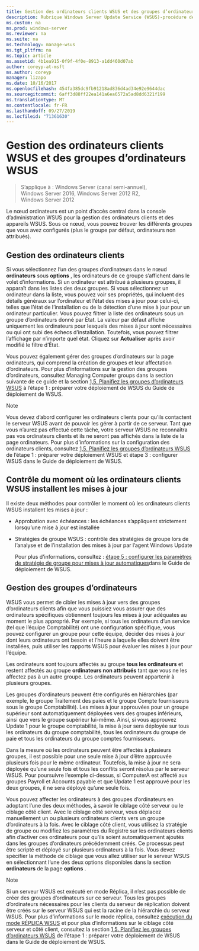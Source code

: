 ```yaml
---
title: Gestion des ordinateurs clients WSUS et des groupes d’ordinateurs WSUS
description: Rubrique Windows Server Update Service (WSUS)-procédure de gestion des ordinateurs clients et des groupes
ms.custom: na
ms.prod: windows-server
ms.reviewer: na
ms.suite: na
ms.technology: manage-wsus
ms.tgt_pltfrm: na
ms.topic: article
ms.assetid: 4b1ea915-0f9f-4f0e-8913-a1dd460d07ab
author: coreyp-at-msft
ms.author: coreyp
manager: lizapo
ms.date: 10/16/2017
ms.openlocfilehash: 454fa385dc9fb91218ad836d4ad34e92e9644dac
ms.sourcegitcommit: 6aff3d88ff22ea141a6ea6572a5ad8dd6321f199
ms.translationtype: MT
ms.contentlocale: fr-FR
ms.lasthandoff: 09/27/2019
ms.locfileid: "71361630"
---
```

# <a name="managing-wsus-client-computers-and-wsus-computer-groups"></a>Gestion des ordinateurs clients WSUS et des groupes d’ordinateurs WSUS

>S’applique à : Windows Server (canal semi-annuel), Windows Server 2016, Windows Server 2012 R2, Windows Server 2012

Le nœud ordinateurs est un point d’accès central dans la console d’administration WSUS pour la gestion des ordinateurs clients et des appareils WSUS. Sous ce nœud, vous pouvez trouver les différents groupes que vous avez configurés (plus le groupe par défaut, ordinateurs non attribués).

## <a name="managing-client-computers"></a>Gestion des ordinateurs clients
Si vous sélectionnez l’un des groupes d’ordinateurs dans le nœud **ordinateurs** sous **options** , les ordinateurs de ce groupe s’affichent dans le volet d’informations. Si un ordinateur est attribué à plusieurs groupes, il apparaît dans les listes des deux groupes. Si vous sélectionnez un ordinateur dans la liste, vous pouvez voir ses propriétés, qui incluent des détails généraux sur l’ordinateur et l’état des mises à jour pour celui-ci, telles que l’état de l’installation ou de la détection d’une mise à jour pour un ordinateur particulier. Vous pouvez filtrer la liste des ordinateurs sous un groupe d’ordinateurs donné par État. La valeur par défaut affiche uniquement les ordinateurs pour lesquels des mises à jour sont nécessaires ou qui ont subi des échecs d’installation. Toutefois, vous pouvez filtrer l’affichage par n’importe quel état. Cliquez sur **Actualiser** après avoir modifié le filtre d’État.

Vous pouvez également gérer des groupes d’ordinateurs sur la page ordinateurs, qui comprend la création de groupes et leur affectation d’ordinateurs. Pour plus d’informations sur la gestion des groupes d’ordinateurs, consultez Managing Computer groups dans la section suivante de ce guide et la section [1,5. Planifiez les groupes d’ordinateurs WSUS](../plan/plan-your-wsus-deployment.md#15-plan-wsus-computer-groups) à l’étape 1 : préparer votre déploiement de WSUS du Guide de déploiement de WSUS.

> [!NOTE]
> Vous devez d’abord configurer les ordinateurs clients pour qu’ils contactent le serveur WSUS avant de pouvoir les gérer à partir de ce serveur. Tant que vous n’aurez pas effectué cette tâche, votre serveur WSUS ne reconnaîtra pas vos ordinateurs clients et ils ne seront pas affichés dans la liste de la page ordinateurs. Pour plus d’informations sur la configuration des ordinateurs clients, consultez [1,5. Planifiez les groupes d’ordinateurs WSUS](../plan/plan-your-wsus-deployment.md#15-plan-wsus-computer-groups) de l’étape 1 : préparer votre déploiement WSUS et étape 3 : configurer WSUS dans le Guide de déploiement de WSUS.

## <a name="controlling-when-wsus-client-computers-install-updates"></a>Contrôle du moment où les ordinateurs clients WSUS installent les mises à jour
Il existe deux méthodes pour contrôler le moment où les ordinateurs clients WSUS installent les mises à jour :

-   Approbation avec échéances : les échéances s’appliquent strictement lorsqu’une mise à jour est installée

-   Stratégies de groupe WSUS : contrôle des stratégies de groupe lors de l’analyse et de l’installation des mises à jour par l’agent Windows Update

    Pour plus d’informations, consultez : [étape 5 : configurer les paramètres de stratégie de groupe pour mises à jour automatiques](../deploy/4-configure-group-policy-settings-for-automatic-updates.md)dans le Guide de déploiement de WSUS.

## <a name="managing-computer-groups"></a>Gestion des groupes d’ordinateurs
WSUS vous permet de cibler les mises à jour vers des groupes d’ordinateurs clients afin que vous puissiez vous assurer que des ordinateurs spécifiques obtiennent toujours les mises à jour adéquates au moment le plus approprié. Par exemple, si tous les ordinateurs d’un service (tel que l’équipe Comptabilité) ont une configuration spécifique, vous pouvez configurer un groupe pour cette équipe, décider des mises à jour dont leurs ordinateurs ont besoin et l’heure à laquelle elles doivent être installées, puis utiliser les rapports WSUS pour évaluer les mises à jour pour l’équipe.

Les ordinateurs sont toujours affectés au groupe **tous les ordinateurs** et restent affectés au groupe **ordinateurs non attribués** tant que vous ne les affectez pas à un autre groupe. Les ordinateurs peuvent appartenir à plusieurs groupes.

Les groupes d’ordinateurs peuvent être configurés en hiérarchies (par exemple, le groupe Traitement des paies et le groupe Compte fournisseurs sous le groupe Comptabilité). Les mises à jour approuvées pour un groupe supérieur sont automatiquement déployées vers des groupes inférieurs, ainsi que vers le groupe supérieur lui-même. Ainsi, si vous approuvez Update 1 pour le groupe comptabilité, la mise à jour sera déployée sur tous les ordinateurs du groupe comptabilité, tous les ordinateurs du groupe de paie et tous les ordinateurs du groupe comptes fournisseurs.

Dans la mesure où les ordinateurs peuvent être affectés à plusieurs groupes, il est possible pour une seule mise à jour d’être approuvée plusieurs fois pour le même ordinateur. Toutefois, la mise à jour ne sera déployée qu’une seule fois et tous les conflits seront résolus par le serveur WSUS. Pour poursuivre l’exemple ci-dessus, si ComputerA est affecté aux groupes Payroll et Accounts payable et que Update 1 est approuvé pour les deux groupes, il ne sera déployé qu’une seule fois.

Vous pouvez affecter les ordinateurs à des groupes d’ordinateurs en adoptant l’une des deux méthodes, à savoir le ciblage côté serveur ou le ciblage côté client. Avec le ciblage côté serveur, vous déplacez manuellement un ou plusieurs ordinateurs clients vers un groupe d’ordinateurs à la fois. Avec le ciblage côté client, vous utilisez la stratégie de groupe ou modifiez les paramètres du Registre sur les ordinateurs clients afin d’activer ces ordinateurs pour qu’ils soient automatiquement ajoutés dans les groupes d’ordinateurs précédemment créés. Ce processus peut être scripté et déployé sur plusieurs ordinateurs à la fois. Vous devez spécifier la méthode de ciblage que vous allez utiliser sur le serveur WSUS en sélectionnant l’une des deux options disponibles dans la section **ordinateurs** de la page **options** .

> [!NOTE]
> Si un serveur WSUS est exécuté en mode Réplica, il n’est pas possible de créer des groupes d’ordinateurs sur ce serveur. Tous les groupes d’ordinateurs nécessaires pour les clients du serveur de réplication doivent être créés sur le serveur WSUS qui est la racine de la hiérarchie du serveur WSUS. Pour plus d’informations sur le mode réplica, consultez [exécution du mode RÉPLICA WSUS](running-wsus-replica-mode.md) et pour plus d’informations sur le ciblage côté serveur et côté client, consultez la section [1,5. Planifiez les groupes d’ordinateurs WSUS](../plan/plan-your-wsus-deployment.md#15-plan-wsus-computer-groups) de l’étape 1 : préparer votre déploiement de WSUS dans le Guide de déploiement de WSUS.



